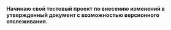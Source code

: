 **Начинаю свой тестовый проект по внесению изменений в утвержденный документ с возможностью версионного отслеживания.**
